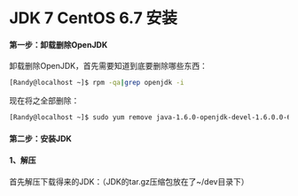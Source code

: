 # JDK 7 CentOS 6.7 安装


#### 第一步：卸载删除OpenJDK

卸载删除OpenJDK，首先需要知道到底要删除哪些东西：

```bash
[Randy@localhost ~]$ rpm -qa|grep openjdk -i 
```

现在将之全部删除：

```bash 
[Randy@localhost ~]$ sudo yum remove java-1.6.0-openjdk-devel-1.6.0.0-6.1.13.4.el7_0.x86_64 java-1.7.0-openjdk-devel-1.7.0.65-2.5.1.2.el7_0.x86_64 java-1.7.0-openjdk-headless-1.7.0.65-2.5.1.2.el7_0.x86_64 java-1.7.0-openjdk-1.7.0.65-2.5.1.2.el7_0.x86_64 java-1.6.0-openjdk-1.6.0.0-6.1.13.4.el7_0.x86_64
```

#### 第二步：安装JDK

#### 1、解压
首先解压下载得来的JDK：（JDK的tar.gz压缩包放在了~/dev目录下）

